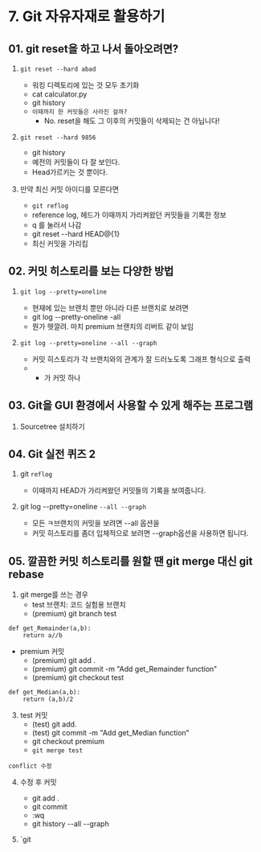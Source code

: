 # 7. Git 자유자재로 활용하기
## 01. git reset을 하고 나서 돌아오려면?
1. `git reset --hard abad`
    - 워킹 디렉토리에 있는 것 모두 초기화
    - cat calculator.py
    - git history
    - `이때까지 한 커밋들은 사라진 걸까?`
        - No. reset을 해도 그 이후의 커밋들이 삭제되는 건 아닙니다!

2. `git reset --hard 9856`
    - git history
    - 예전의 커밋들이 다 잘 보인다.
    - Head가르키는 것 뿐이다.

3. 만약 최신 커밋 아이디를 모른다면
    - `git reflog`
    - reference log, 헤드가 이때까지 가리켜왔던 커밋들을 기록한 정보
    - q 를 눌러서 나감
    - git reset --hard HEAD@{1}
    - 최신 커밋을 가리킴

## 02. 커밋 히스토리를 보는 다양한 방법
1. `git log --pretty=oneline`
    - 현재에 있는 브랜치 뿐만 아니라 다른 브랜치로 보려면
    - git log --pretty-oneline -all
    - 뭔가 헷깔려. 마치 premium 브랜치의 리버트 같이 보임

2. `git log --pretty=oneline --all --graph`
    - 커밋 히스토리가 각 브랜치와의 관계가 잘 드러노도록 그래프 형식으로 출력
    - * 가 커밋 하나

## 03. Git을 GUI 환경에서 사용할 수 있게 해주는 프로그램
1. Sourcetree 설치하기

## 04. Git 실전 퀴즈 2
1. git `reflog`
    - 이때까지 HEAD가 가리켜왔던 커밋들의 기록을 보여줍니다.

2. git log --pretty=oneline `--all --graph`
    - 모든 ㅋ브랜치의 커밋을 보려면 --all 옵션을
    - 커밋 히스토리를 좀더 입체적으로 보려면 --graph옵션을 사용하면 됩니다.

## 05. 깔끔한 커밋 히스토리를 원할 땐 git merge 대신 git rebase
1. git merge를 쓰는 경우
    - test 브랜치: 코드 실험용 브랜치
    - (premium) git branch test
```
def get_Remainder(a,b):
    return a//b
```
- premium 커밋
    - (premium) git add .
    - (premium) git commit -m "Add get_Remainder function"
    - (premium) git checkout test
```
def get_Median(a,b):
    return (a,b)/2

```
3. test 커밋
    - (test) git add.
    - (test) git commit -m "Add get_Median function"
    - git checkout premium
    - `git merge test`
```
conflict 수정
```
4. 수정 후 커밋
    - git add .
    - git commit
    - :wq
    - git history --all --graph

2. `git
